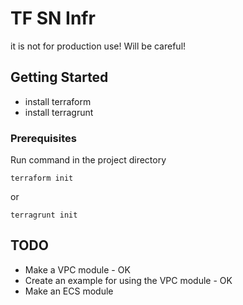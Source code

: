 # TF SN Infr

it is not for production use! Will be careful!
## Getting Started

- install terraform
- install terragrunt

### Prerequisites

Run command in the project directory

```
terraform init
```
or
```
terragrunt init
```
## TODO


* Make a VPC module - OK
* Create an example for using the VPC module - OK
* Make an ECS module